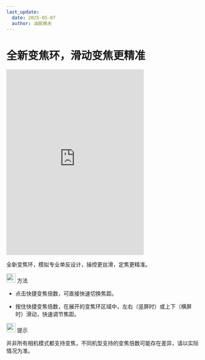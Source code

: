```yaml
---
last_update:
  date: 2025-05-07
  author: 油腻樵夫
---
```


# 全新变焦环，滑动变焦更精准

<iframe src="https://tips-p01-drcn.dbankcdn.cn/MODEL/EMUI/C00B030/resource/card/202509050godTj/zh-cn/image/video/20005877_f001_ZoomRing.mp4#toolbar=0" scrolling="no" border="0" frameborder="no" framespacing="0" allowfullscreen="true" width="360" height="486"> </iframe>

全新变焦环，模拟专业单反设计，操控更丝滑，定焦更精准。

<img src="https://tips-p01-drcn.dbankcdn.cn/MODEL/EMUI/C00B030/resource/card/202503041becsx/zh-cn/image/common/buttons/fig_method.png" width="24" height="24"/> 方法

+   点击快捷变焦倍数，可直接快速切换焦距。
    
+   按住快捷变焦倍数，在展开的变焦环区域中，左右（竖屏时）或上下（横屏时）滑动，快速调节焦距。

<img src="https://tips-p01-drcn.dbankcdn.cn/MODEL/EMUI/C00B030/resource/card/202508300vZjQz/zh-cn/image/common/buttons/fig_tips.png" width="24" height="24"/> 提示

并非所有相机模式都支持变焦，不同机型支持的变焦倍数可能存在差异，请以实际情况为准。

